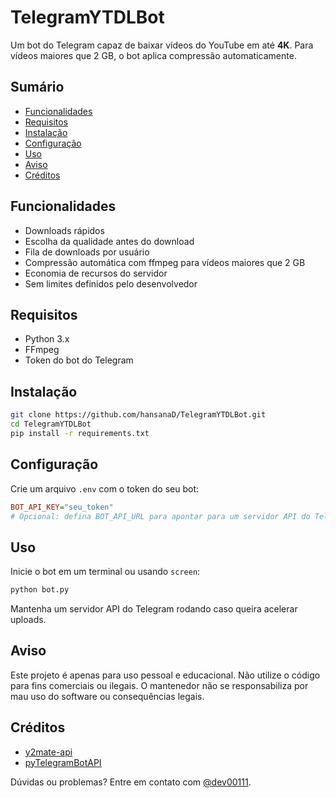 # TelegramYTDLBot

Um bot do Telegram capaz de baixar vídeos do YouTube em até **4K**. Para vídeos maiores que 2 GB, o bot aplica compressão automaticamente.

## Sumário
- [Funcionalidades](#funcionalidades)
- [Requisitos](#requisitos)
- [Instalação](#instalacao)
- [Configuração](#configuracao)
- [Uso](#uso)
- [Aviso](#aviso)
- [Créditos](#creditos)

## Funcionalidades
- Downloads rápidos
- Escolha da qualidade antes do download
- Fila de downloads por usuário
- Compressão automática com ffmpeg para vídeos maiores que 2 GB
- Economia de recursos do servidor
- Sem limites definidos pelo desenvolvedor

## Requisitos
- Python 3.x
- FFmpeg
- Token do bot do Telegram

## Instalação
```bash
git clone https://github.com/hansanaD/TelegramYTDLBot.git
cd TelegramYTDLBot
pip install -r requirements.txt
```

## Configuração
Crie um arquivo `.env` com o token do seu bot:
```ini
BOT_API_KEY="seu_token"
# Opcional: defina BOT_API_URL para apontar para um servidor API do Telegram
```

## Uso
Inicie o bot em um terminal ou usando `screen`:
```bash
python bot.py
```
Mantenha um servidor API do Telegram rodando caso queira acelerar uploads.

## Aviso
Este projeto é apenas para uso pessoal e educacional. Não utilize o código para fins comerciais ou ilegais. O mantenedor não se responsabiliza por mau uso do software ou consequências legais.

## Créditos
- [y2mate-api](https://github.com/Simatwa/y2mate-api/)
- [pyTelegramBotAPI](https://github.com/eternnoir/pyTelegramBotAPI/)

Dúvidas ou problemas? Entre em contato com [@dev00111](https://t.me/dev00111).
